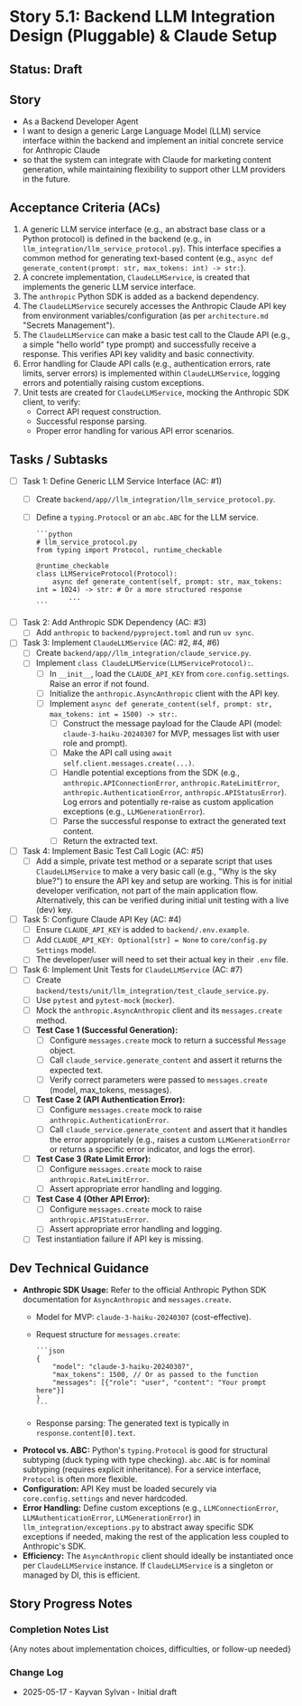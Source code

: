 # Story 5.1: Backend LLM Integration Design (Pluggable) & Claude Setup

## Status: Draft

## Story

- As a Backend Developer Agent
- I want to design a generic Large Language Model (LLM) service interface within the backend and implement an initial concrete service for Anthropic Claude
- so that the system can integrate with Claude for marketing content generation, while maintaining flexibility to support other LLM providers in the future.

## Acceptance Criteria (ACs)

1. A generic LLM service interface (e.g., an abstract base class or a Python protocol) is defined in the backend (e.g., in `llm_integration/llm_service_protocol.py`). This interface specifies a common method for generating text-based content (e.g., `async def generate_content(prompt: str, max_tokens: int) -> str:`).
2. A concrete implementation, `ClaudeLLMService`, is created that implements the generic LLM service interface.
3. The `anthropic` Python SDK is added as a backend dependency.
4. The `ClaudeLLMService` securely accesses the Anthropic Claude API key from environment variables/configuration (as per `architecture.md` "Secrets Management").
5. The `ClaudeLLMService` can make a basic test call to the Claude API (e.g., a simple "hello world" type prompt) and successfully receive a response. This verifies API key validity and basic connectivity.
6. Error handling for Claude API calls (e.g., authentication errors, rate limits, server errors) is implemented within `ClaudeLLMService`, logging errors and potentially raising custom exceptions.
7. Unit tests are created for `ClaudeLLMService`, mocking the Anthropic SDK client, to verify:
    - Correct API request construction.
    - Successful response parsing.
    - Proper error handling for various API error scenarios.

## Tasks / Subtasks

- [ ] Task 1: Define Generic LLM Service Interface (AC: #1)
  - [ ] Create `backend/app//llm_integration/llm_service_protocol.py`.
  - [ ] Define a `typing.Protocol` or an `abc.ABC` for the LLM service.

        ```python
        # llm_service_protocol.py
        from typing import Protocol, runtime_checkable

        @runtime_checkable
        class LLMServiceProtocol(Protocol):
            async def generate_content(self, prompt: str, max_tokens: int = 1024) -> str: # Or a more structured response
                ...
        ```

- [ ] Task 2: Add Anthropic SDK Dependency (AC: #3)
  - [ ] Add `anthropic` to `backend/pyproject.toml` and run `uv sync`.
- [ ] Task 3: Implement `ClaudeLLMService` (AC: #2, #4, #6)
  - [ ] Create `backend/app//llm_integration/claude_service.py`.
  - [ ] Implement `class ClaudeLLMService(LLMServiceProtocol):`.
    - [ ] In `__init__`, load the `CLAUDE_API_KEY` from `core.config.settings`. Raise an error if not found.
    - [ ] Initialize the `anthropic.AsyncAnthropic` client with the API key.
    - [ ] Implement `async def generate_content(self, prompt: str, max_tokens: int = 1500) -> str:`.
      - [ ] Construct the message payload for the Claude API (model: `claude-3-haiku-20240307` for MVP, messages list with user role and prompt).
      - [ ] Make the API call using `await self.client.messages.create(...)`.
      - [ ] Handle potential exceptions from the SDK (e.g., `anthropic.APIConnectionError`, `anthropic.RateLimitError`, `anthropic.AuthenticationError`, `anthropic.APIStatusError`). Log errors and potentially re-raise as custom application exceptions (e.g., `LLMGenerationError`).
      - [ ] Parse the successful response to extract the generated text content.
      - [ ] Return the extracted text.
- [ ] Task 4: Implement Basic Test Call Logic (AC: #5)
  - [ ] Add a simple, private test method or a separate script that uses `ClaudeLLMService` to make a very basic call (e.g., "Why is the sky blue?") to ensure the API key and setup are working. This is for initial developer verification, not part of the main application flow. Alternatively, this can be verified during initial unit testing with a live (dev) key.
- [ ] Task 5: Configure Claude API Key (AC: #4)
  - [ ] Ensure `CLAUDE_API_KEY` is added to `backend/.env.example`.
  - [ ] Add `CLAUDE_API_KEY: Optional[str] = None` to `core/config.py Settings` model.
  - [ ] The developer/user will need to set their actual key in their `.env` file.
- [ ] Task 6: Implement Unit Tests for `ClaudeLLMService` (AC: #7)
  - [ ] Create `backend/tests/unit/llm_integration/test_claude_service.py`.
  - [ ] Use `pytest` and `pytest-mock` (`mocker`).
  - [ ] Mock the `anthropic.AsyncAnthropic` client and its `messages.create` method.
  - [ ] **Test Case 1 (Successful Generation):**
    - [ ] Configure `messages.create` mock to return a successful `Message` object.
    - [ ] Call `claude_service.generate_content` and assert it returns the expected text.
    - [ ] Verify correct parameters were passed to `messages.create` (model, max_tokens, messages).
  - [ ] **Test Case 2 (API Authentication Error):**
    - [ ] Configure `messages.create` mock to raise `anthropic.AuthenticationError`.
    - [ ] Call `claude_service.generate_content` and assert that it handles the error appropriately (e.g., raises a custom `LLMGenerationError` or returns a specific error indicator, and logs the error).
  - [ ] **Test Case 3 (Rate Limit Error):**
    - [ ] Configure `messages.create` mock to raise `anthropic.RateLimitError`.
    - [ ] Assert appropriate error handling and logging.
  - [ ] **Test Case 4 (Other API Error):**
    - [ ] Configure `messages.create` mock to raise `anthropic.APIStatusError`.
    - [ ] Assert appropriate error handling and logging.
  - [ ] Test instantiation failure if API key is missing.

## Dev Technical Guidance

- **Anthropic SDK Usage:** Refer to the official Anthropic Python SDK documentation for `AsyncAnthropic` and `messages.create`.
  - Model for MVP: `claude-3-haiku-20240307` (cost-effective).
  - Request structure for `messages.create`:

        ```json
        {
            "model": "claude-3-haiku-20240307",
            "max_tokens": 1500, // Or as passed to the function
            "messages": [{"role": "user", "content": "Your prompt here"}]
        }
        ```

  - Response parsing: The generated text is typically in `response.content[0].text`.
- **Protocol vs. ABC:** Python's `typing.Protocol` is good for structural subtyping (duck typing with type checking). `abc.ABC` is for nominal subtyping (requires explicit inheritance). For a service interface, `Protocol` is often more flexible.
- **Configuration:** API Key must be loaded securely via `core.config.settings` and never hardcoded.
- **Error Handling:** Define custom exceptions (e.g., `LLMConnectionError`, `LLMAuthenticationError`, `LLMGenerationError`) in `llm_integration/exceptions.py` to abstract away specific SDK exceptions if needed, making the rest of the application less coupled to Anthropic's SDK.
- **Efficiency:** The `AsyncAnthropic` client should ideally be instantiated once per `ClaudeLLMService` instance. If `ClaudeLLMService` is a singleton or managed by DI, this is efficient.

## Story Progress Notes

### Completion Notes List

{Any notes about implementation choices, difficulties, or follow-up needed}

### Change Log

- 2025-05-17 - Kayvan Sylvan - Initial draft
